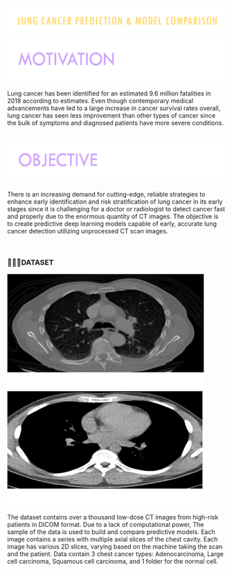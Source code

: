 <img alt="image" src="https://github.com/ACM40960/project-microbot30/blob/main/readme_images/title.png">
<br>
<img width="500" height="100" alt="image" src="https://github.com/ACM40960/project-microbot30/blob/main/readme_images/MOTIVATION.png">

<p>Lung cancer has been identified for an estimated 9.6 million fatalities in 2018 according to estimates. Even though contemporary medical advancements have led to a large increase in cancer survival rates overall, lung cancer has seen less improvement than other types of cancer since the bulk of symptoms and diagnosed patients have more severe conditions.</p>
<br>
<img width="500" height="100" alt="image" src="https://github.com/ACM40960/project-microbot30/blob/main/readme_images/OBJECTIVE.png">
  
<p>There is an increasing demand for cutting-edge, reliable strategies to enhance early identification and risk stratification of lung cancer in its early stages since it is challenging for a doctor or radiologist to detect cancer fast and properly due to the enormous quantity of CT images. The objective is to create predictive deep learning models capable of early, accurate lung cancer detection utilizing unprocessed CT scan images.</p>
<br>
<h3>👨🏻‍💻DATASET</h3>
  <img width="454" alt="image" src="https://github.com/ACM40960/project-microbot30/blob/main/readme_images/Picture%201.png">
<img width="451" alt="image" src="https://github.com/ACM40960/project-microbot30/blob/main/readme_images/Picture%202.png">
<p>
  The dataset contains over a thousand low-dose CT images from high-risk patients in DICOM format. Due to a lack of computational power, The sample of the data is used to build and compare predictive models. Each image contains a series with multiple axial slices of the chest cavity. Each image has various 2D slices, varying based on the machine taking the scan and the patient. Data contain 3 chest cancer types: Adenocarcinoma, Large cell carcinoma, Squamous cell carcinoma, and 1 folder for the normal cell.
</p>
<br>


